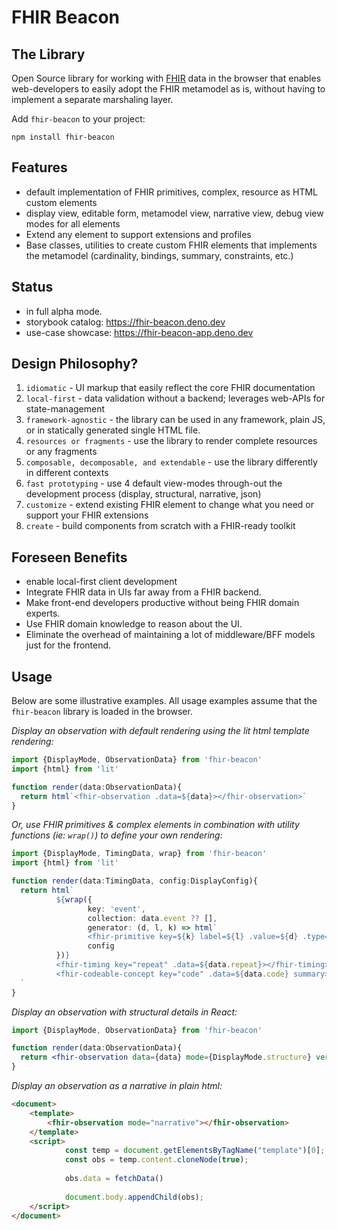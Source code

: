 FHIR Beacon
===========

## The Library
Open Source library for working with [FHIR](http://hl7.org/fhir/) data in the browser that enables web-developers to 
easily adopt the FHIR metamodel as is, without having to implement a separate marshaling layer. 

Add `fhir-beacon` to your project:

```shell
npm install fhir-beacon 
```

## Features
* default implementation of FHIR primitives, complex, resource as HTML custom elements
* display view, editable form, metamodel view, narrative view, debug view modes for all elements
* Extend any element to support extensions and profiles
* Base classes, utilities to create custom FHIR elements that implements the metamodel (cardinality, bindings, 
  summary, constraints, etc.)  

## Status
* in full alpha mode.
* storybook catalog: https://fhir-beacon.deno.dev
* use-case showcase: https://fhir-beacon-app.deno.dev

## Design Philosophy?
1. `idiomatic` - UI markup that easily reflect the core FHIR documentation 
2. `local-first` - data validation without a backend; leverages web-APIs for state-management
3. `framework-agnostic` - the library can be used in any framework, plain JS, or in statically generated single
   HTML file.
4. `resources or fragments` - use the library to render complete resources or any fragments
5. `composable, decomposable, and extendable` - use the library differently in different contexts
6. `fast prototyping` - use 4 default view-modes through-out the development process (display, structural, narrative,
   json)
7. `customize` - extend existing FHIR element to change what you need or support your FHIR extensions 
8. `create` - build components from scratch with a FHIR-ready toolkit 

## Foreseen Benefits
* enable local-first client development
* Integrate FHIR data in UIs far away from a FHIR backend.
* Make front-end developers productive without being FHIR domain experts.
* Use FHIR domain knowledge to reason about the UI.
* Eliminate the overhead of maintaining a lot of middleware/BFF models just for the frontend.

## Usage

Below are some illustrative examples. All usage examples assume that the `fhir-beacon` library is loaded in the 
browser.

*Display an observation with default rendering using the lit html template rendering:*
```typescript
import {DisplayMode, ObservationData} from 'fhir-beacon'
import {html} from 'lit'

function render(data:ObservationData){
  return html`<fhir-observation .data=${data}></fhir-observation>`
}
```
 
*Or, use FHIR primitives & complex elements in combination with utility functions (ie: `wrap()`) to define your own 
rendering:* 
```typescript
import {DisplayMode, TimingData, wrap} from 'fhir-beacon'
import {html} from 'lit'

function render(data:TimingData, config:DisplayConfig){
  return html`
          ${wrap({
                 key: 'event',
                 collection: data.event ?? [],
                 generator: (d, l, k) => html`
                 <fhir-primitive key=${k} label=${l} .value=${d} .type=${PrimitiveType.datetime} summary ></fhir-primitive>`,
                 config
          })}
          <fhir-timing key="repeat" .data=${data.repeat}></fhir-timing>
          <fhir-codeable-concept key="code" .data=${data.code} summary></fhir-codeable-concept>
  `
}
```

  
*Display an observation with structural details in React:*
```jsx
import {DisplayMode, ObservationData} from 'fhir-beacon'

function render(data:ObservationData){
  return <fhir-observation data={data} mode={DisplayMode.structure} verbose></fhir-observation>
}
```

*Display an observation as a narrative in plain html:*
```html
<document>
    <template>
        <fhir-observation mode="narrative"></fhir-observation>        
    </template>
    <script>
            const temp = document.getElementsByTagName("template")[0];
            const obs = temp.content.cloneNode(true);
            
            obs.data = fetchData()
            
            document.body.appendChild(obs);
    </script>
</document>
```
